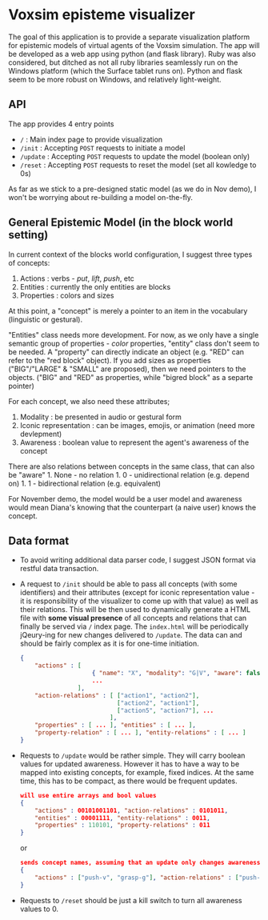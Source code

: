 # Voxsim episteme visualizer

The goal of this application is to provide a separate visualization platform for epistemic models of virtual agents of the Voxsim simulation. 
The app will be developed as a web app using python (and flask library). Ruby was also considered, but ditched as not all ruby libraries seamlessly run on the Windows platform (which the Surface tablet runs on). Python and flask seem to be more robust on Windows, and relatively light-weight. 

## API

The app provides 4 entry points

* `/` : Main index page to provide visualization 
* `/init` : Accepting `POST` requests to initiate a model 
* `/update` : Accepting `POST` requests to update the model (boolean only)
* `/reset` : Accepting `POST` requests to reset the model (set all kowledge to 0s)

As far as we stick to a pre-designed static model (as we do in Nov demo), I won't be worrying about re-building a model on-the-fly.

## General Epistemic Model (in the block world setting)

In current context of the blocks world configuration, I suggest three types of concepts: 

1. Actions : verbs - *put*, *lift*, *push*, etc 
2. Entities : currently the only entities are blocks 
3. Properties : colors and sizes 

At this point, a "concept" is merely a pointer to an item in the vocabulary (linguistic or gestural). 

"Entities" class needs more development. For now, as we only have a single semantic group of properties - *color* properties, "entity" class don't seem to be needed. A "property" can directly indicate an object (e.g. "RED" can refer to the "red block" object). If you add sizes as properties ("BIG"/"LARGE" & "SMALL" are proposed), then we need pointers to the objects. ("BIG" and "RED" as properties, while "bigred block" as a separte pointer)

For each concept, we also need these attributes; 

1. Modality : be presented in audio or gestural form
2. Iconic representation : can be images, emojis, or animation (need more devlepment)
3. Awareness : boolean value to represent the agent's awareness of the concept

There are also relations between concepts in the same class, that can also be "aware"
    1. None - no relation
    1. 0 - unidirectional relation (e.g. depend on)
    1. 1 - bidirectional relation (e.g. equivalent)

For November demo, the model would be a user model and awareness would mean Diana's knowing that the counterpart (a naive user) knows the concept. 

## Data format 

* To avoid writing additional data parser code, I suggest JSON format via restful data transaction. 
* A request to `/init` should be able to pass all concepts (with some identifiers) and their attributes (except for iconic representation value - it is responsibility of the visualizer to come up with that value) as well as their relations. This will be then used to dynamically generate a HTML file with **some visual presence** of all concepts and relations that can finally be served via `/` index page. The `index.html` will be periodically jQeury-ing for new changes delivered to `/update`. The data can and should be fairly complex as it is for one-time initiation. 
    ```json 
    {
        "actions" : [ 
                        { "name": "X", "modality": "G|V", "aware": false }, 
                        ...
                    ], 
        "action-relations" : [ ["action1", "action2"], 
                               ["action2", "action1"], 
                               ["action5", "action7"], ...
                             ],
        "properties" : [ ... ], "entities" : [ ... ], 
        "property-relation" : [ ... ], "entity-relations" : [ ... ] 
    }
    ```

* Requests to `/update` would be rather simple. They will carry boolean values for updated awareness. However it has to have a way to be mapped into existing concepts, for example, fixed indices. At the same time, this has to be compact, as there would be frequent updates. 
    ```json 
    will use entire arrays and bool values 
    {
        "actions" : 00101001101, "action-relations" : 0101011, 
        "entities" : 00001111, "entity-relations" : 0011, 
        "properties" : 110101, "property-relations" : 011
    }
    ```
    or 

    ```json
    sends concept names, assuming that an update only changes awareness from 0 to 1
    {
        "actions" : ["push-v", "grasp-g"], "action-relations" : ["push-g", "push-v"]
    }
    ```

* Requests to `/reset` should be just a kill switch to turn all awareness values to 0. 
